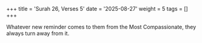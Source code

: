 +++
title = 'Surah 26, Verses 5'
date = '2025-08-27'
weight = 5
tags = []
+++

Whatever new reminder comes to them from the Most Compassionate, they always turn away from it.